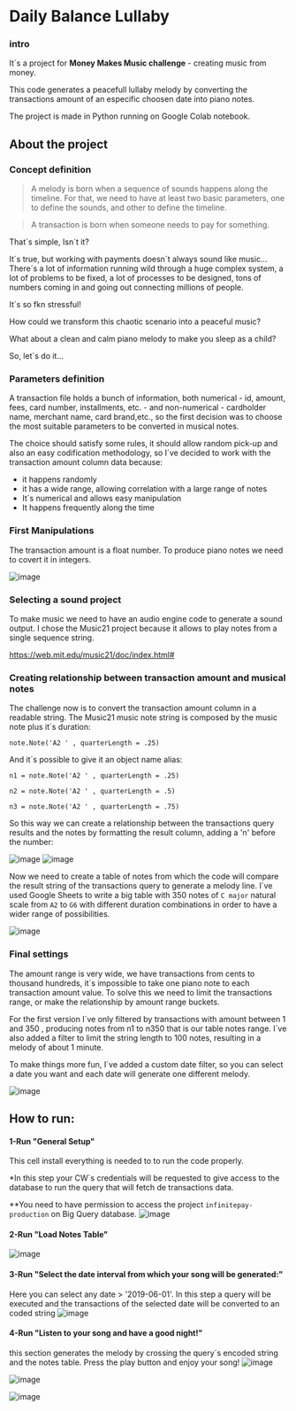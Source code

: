 # Daily Balance Lullaby

### intro

It´s a project for **Money Makes Music challenge** - creating music from money.

This code generates a peacefull lullaby melody by converting the transactions amount of an especific choosen date into piano notes.

The project is made in Python running on Google Colab notebook.

## About the project

### Concept definition

>A melody is born when a sequence of sounds happens along the timeline. For that, we need to have at least two basic parameters, one to define the sounds, and other to define the timeline.

>A transaction is born when someone needs to pay for something.

That´s simple, Isn´t it? 

It´s true, but working with payments doesn´t always sound like music…
There´s a lot of information running wild through a huge complex system, a lot of problems to be fixed, a lot of processes to be designed, tons of numbers coming in and going out connecting millions of people.

It´s so fkn stressful! 

How could we transform this chaotic scenario into a peaceful music?

What about a clean and calm piano melody to make you sleep as a child?

So, let´s do it...

### Parameters definition

A transaction file holds a bunch of information, both numerical - id, amount, fees, card number, installments, etc. - and non-numerical - cardholder name, merchant name, card brand,etc., so the first decision was to choose the most suitable parameters to be converted in musical notes.


The choice should satisfy some rules, it should allow random pick-up and also an easy codification methodology, so I´ve decided to work with the transaction amount column data because: 

- it happens randomly
- it has a wide range, allowing correlation with a large range of notes
- It´s numerical and allows easy manipulation
- It happens frequently along the time


### First Manipulations

The transaction amount is a float number. To produce piano notes we need to covert it in integers.


![image](https://user-images.githubusercontent.com/71954914/176128437-787a71b4-5cd8-442d-9542-cbc900950f1d.png)

### Selecting a sound project

To make music we need to have an audio engine code to generate a sound output. I chose the Music21 project because it allows to play notes from a single sequence string.

https://web.mit.edu/music21/doc/index.html#

### Creating relationship between transaction amount and musical notes

The challenge now is to convert the transaction amount column in a readable string.
The Music21 music note string is composed by the music note plus it´s duration:

`note.Note('A2 ' , quarterLength = .25)`


And it´s possible to give it an object name alias:


`n1 = note.Note('A2 ' , quarterLength = .25)`

`n2 = note.Note('A2 ' , quarterLength = .5)`

`n3 = note.Note('A2 ' , quarterLength = .75)`


So this way we can create a relationship between the transactions query results and the notes by formatting the result column, adding a 'n' before the number:

![image](https://user-images.githubusercontent.com/71954914/176133623-1f0ecc18-c06c-4e14-8a36-0ee4892875b0.png)
![image](https://user-images.githubusercontent.com/71954914/176141144-cb434b29-2d6f-4b95-ae08-92ab0c5c1c7e.png)


Now we need to create a table of notes from which the code will compare the result string of the transactions query to generate a melody line.
I´ve used Google Sheets to write a big table with 350 notes of `C major` natural scale from `A2` to `G6` with different duration combinations in order to have a wider range of possibilities.

![image](https://user-images.githubusercontent.com/71954914/176138105-110dc3b1-5818-4121-92e8-de7b6f4cf368.png)


### Final settings

The amount range is very wide, we have transactions from cents to thousand hundreds, it´s impossible to take one piano note to each transaction amount value.
To solve this we need to limit the transactions range, or make the relationship by amount range buckets. 

For the first version I´ve only filtered by transactions with amount between 1 and 350 , producing notes from n1 to n350 that is our table notes range. I´ve also added a filter to limit the string length to 100 notes, resulting in a melody of about 1 minute.

To make things more fun, I´ve added a custom date filter, so you can select a date you want and each date will generate one different melody.

![image](https://user-images.githubusercontent.com/71954914/176145242-f7fb4287-a163-4eb1-b50c-764c5b0302de.png)









## How to run:

#### 1-Run "General Setup"
This cell install everything is needed to to run the code properly. 

*In this step your CW´s credentials will be requested to give access to the database to run the query that will fetch de transactions data. 

**You need to have permission to access the project `infinitepay-production` on Big Query database.
![image](https://user-images.githubusercontent.com/71954914/176036444-2e6a2ef0-8ad6-4b2c-85d7-1f31478d9405.png)



#### 2-Run "Load Notes Table"
![image](https://user-images.githubusercontent.com/71954914/176036558-15a0aec4-d980-4da6-9985-efbe2b917946.png)




#### 3-Run "Select the date interval from which your song will be generated:"
Here you can select any date > '2019-06-01'. In this step a query will be executed and the transactions of the selected date will be converted to an coded string
![image](https://user-images.githubusercontent.com/71954914/176036624-94be1a70-33cd-4b10-aac4-482c59794602.png)




#### 4-Run "Listen to your song and have a good night!"
this section generates the melody by crossing the query´s encoded string and the notes table. Press the play button and enjoy your song!
![image](https://user-images.githubusercontent.com/71954914/176036699-c2064db3-60df-4f76-ab5b-32acf0604214.png)

![image](https://user-images.githubusercontent.com/71954914/176036820-fe563147-c7ef-429a-bc54-ff0cf1884573.png)

![image](https://user-images.githubusercontent.com/71954914/176145596-19592539-f99f-4536-ba7d-2d1839e7e6c0.png)

